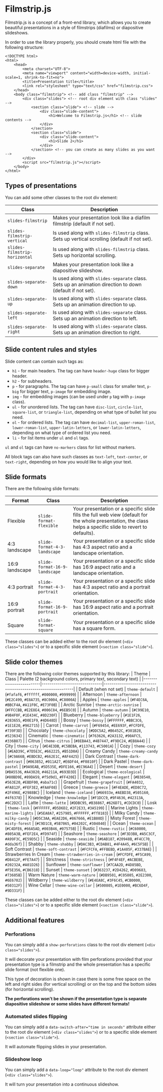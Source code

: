 # Filmstrip.js

Filmstrip.js is a concept of a front-end library, which allows you to create beautiful presentations in a style of filmstrips (diafilms) or diapositive slideshows.

In order to use the library properly, you should create html file with the following structure:
```
<!DOCTYPE html>
<html>
    <head>
        <meta charset="UTF-8">
        <meta name="viewport" content="width=device-width, initial-scale=1, shrink-to-fit=no">
        <title>Presentation title</title>
        <link rel="stylesheet" type="text/css" href="filmstrip.css">
    </head>
    <body class="filmstrip"> <!-- add class "filmstrip" -->
        <div class="slides"> <!-- root div element with class "slides" -->
            <section class="slide"> <!-- slide -->
                <div class="slide-content">
                    <h1>Welcome to Filmstrip.js</h1> <!-- slide contents -->
                </div>
            </section>
            <section class="slide">
                <div class="slide-content">
                    <h1>Slide 2</h1>
                </div>
            </section> <!-- you can create as many slides as you want -->
        </div>
        <script src="filmstrip.js"></script>
    </body>
</html>
```

## Types of presentations
You can add some other classes to the root div element:

|            Class              |                                               Description                                                 |
|-------------------------------|-----------------------------------------------------------------------------------------------------------|
| `slides-filmstrip`            | Makes your presentation look like a diafilm filmstrip (default if not set).                               |
| `slides-filmstrip-vertical`   | Is used along with `slides-filmstrip` class. Sets up vertical scrolling (default if not set).             |
| `slides-filmstrip-horizontal` | Is used along with `slides-filmstrip` class. Sets up horizontal scrolling.                                |
| `slides-separate`             | Makes your presentation look like a diapositive slideshow.                                                |
| `slides-separate-down`        | Is used along with `slides-separate` class. Sets up an animation direction to down (default if not set).  |
| `slides-separate-up`          | Is used along with `slides-separate` class. Sets up an animation direction to up.                         |
| `slides-separate-left`        | Is used along with `slides-separate` class. Sets up an animation direction to left.                       |
| `slides-separate-right`       | Is used along with `slides-separate` class. Sets up an animation direction to right.                      |

## Slide content rules and styles
Slide content can contain such tags as:
- `h1` - for main headers. The tag can have `header-huge` class for bigger header.
- `h2` - for subheaders.
- `p` - for paragraphs. The tag can have `p-small` class for smaller text, `p-big` for bigger text, `p-image` for embedding image.
- `img` - for embedding images (can be used under `p` tag with `p-image` class).
- `ul` - for unordered lists. The tag can have `disc-list`, `circle-list`, `square-list`, or `triangle-list`, depending on what type of bullet list you need.
- `ol` - for ordered lists. The tag can have `decimal-list`, `upper-roman-list`, `lower-roman-list`, `upper-latin-letters`, or `lower-latin-letters`, depending on what type of ordered list you need.
- `li` - for list items under `ul` and `ol` tags.

`ul` and `ol` tags can have `no-markers` class for list without markers.

All block tags can also have such classes as `text-left`, `text-center`, or `text-right`, depending on how you would like to align your text.

## Slide formats
There are the following slide formats:

| Format | Class | Description |
|--------|-------|-------------|
| Flexible | `slide-format-flexible` | Your presentation or a specific slide fills the full web view (default for the whole presentation, the class helps a specific slide to revert to defaults). |
| 4:3 landscape | `slide-format-4-3-landscape` | Your presentation or a specific slide has 4:3 aspect ratio and a landscape orientation. |
| 16:9 landscape | `slide-format-16-9-landscape` | Your presentation or a specific slide has 16:9 aspect ratio and a landscape orientation. |
| 4:3 portrait | `slide-format-4-3-portrait` | Your presentation or a specific slide has 4:3 aspect ratio and a portrait orientation. |
| 16:9 portrait | `slide-format-16-9-portrait` | Your presentation or a specific slide has 16:9 aspect ratio and a portrait orientation. |
| Square | `slide-format-square` | Your presentation or a specific slide has a square form. |

These classes can be added either to the root div element (`<div class="slides">`) or to a specific slide element (`<section class="slide">`).

## Slide color themes

There are the following color themes supported by this library:
|          Theme          |             Class             | Palette (2 background colors, primary text, secondary text)  |
|-------------------------|-------------------------------|--------------------------------------------------------------|
| Default (when not set)  | `theme-default`               | (`#fafaf6`, `#ffffff`, `#000000`, `#999999`)                 |
| Afternoon               | `theme-afternoon`             | (`#E2C499`, `#E8A735`, `#8C0004`, `#C8000A`)                 |
| Apples                  | `theme-apples`                | (`#F4EC6A`, `#BBCF4A`, `#A11F0C`, `#E73F0B`)                 |
| Arctic Sunrise          | `theme-arctic-sunrise`        | (`#FFCCBB`, `#E2E8E4`, `#006C84`, `#6EB5C0`)                 |
| Autumn                  | `theme-autumn`                | (`#C99E10`, `#9B4F0F`, `#1E434C`, `#8D230F`)                 |
| Blueberry               | `theme-blueberry`             | (`#1E1F26`, `#283655`, `#D0E1F9`, `#4D648D`)                 |
| Bossy                   | `theme-bossy`                 | (`#FFFFFF`, `#BBC3C6`, `#1E1E20`, `#962715`)                 |
| Carrot                  | `theme-carrot`                | (`#F69454`, `#EE693F`, `#FCFDFE`, `#739F3D`)                 |
| Chocolaty               | `theme-chocolaty`             | (`#DDC5A2`, `#B6452C`, `#301B28`, `#523634`)                 |
| Cinematic               | `theme-cinematic`             | (`#763626`, `#2A3132`, `#90AFC5`, `#336B87`)                 |
| Citrus                  | `theme-citrus`                | (`#8EBA43`, `#4B7447`, `#F9DC24`, `#EB8A44`)                 |
| City                    | `theme-city`                  | (`#E4E3DB`, `#C5BEBA`, `#113743`, `#C5001A`)                 |
| Cozy                    | `theme-cozy`                  | (`#EAD39C`, `#7D5E3C`, `#662225`, `#B51D0A`)                 |
| Creamy Candy            | `theme-creamy-candy`          | (`#C9A66B`, `#EBDCB2`, `#662E1C`, `#AF4425`)                 |
| Dark Contrast           | `theme-dark-contrast`         | (`#063852`, `#011A27`, `#E6DF44`, `#F0810F`)                 |
| Dark Pastel             | `theme-dark-pastel`           | (`#9A9EAB`, `#5D535E`, `#DFE166`, `#EC96A4`)                 |
| Desert                  | `theme-desert`                | (`#BA5536`, `#A43820`, `#46211A`, `#693D3D`)                 |
| Ecological              | `theme-ecological`            | (`#80BD9E`, `#89DA59`, `#f5d9d1`, `#FF420E`)                 |
| Elegant                 | `theme-elegant`               | (`#B38540`, `#563E20`, `#EBDF00`, `#aba71c`)                 |
| Grapefruit              | `theme-grapefruit`            | (`#FA4032`, `#FA812F`, `#FEF3E2`, `#FAAF08`)                 |
| Greece                  | `theme-greece`                | (`#F4EADE`, `#ED8C72`, `#2F496E`, `#2988BC`)                 |
| Iceland                 | `theme-iceland`               | (`#66933e`, `#AEBD38`, `#505160`, `#4f6378`)                 |
| Knowledge               | `theme-knowledge`             | (`#F1DCC9`, `#9F4636`, `#42313A`, `#6C2D2C`)                 |
| Latte                   | `theme-latte`                 | (`#DDBC95`, `#B38867`, `#626D71`, `#CDCDC0`)                 |
| Losk                    | `theme-losk`                  | (`#FFFFFF`, `#D5D6D2`, `#2F2E33`, `#3A5199`)                 |
| Marine Lights           | `theme-marine-lights`         | (`#5EA8A7`, `#257985`, `#FFFFFF`, `#ff8183`)                 |
| Milky Candy             | `theme-milky-candy`           | (`#D5C3AA`, `#EAE2D6`, `#867666`, `#E1B80D`)                 |
| Misty Forest            | `theme-misty-forest`          | (`#C9D1C8`, `#5B7065`, `#04202C`, `#304040`)                 |
| Ocean                   | `theme-ocean`                 | (`#C4DFE6`, `#66A5AD`, `#003B46`, `#07575B`)                 |
| Rustic                  | `theme-rustic`                | (`#C60000`, `#805A3B`, `#FEF2E4`, `#FD974F`)                 |
| Seashore                | `theme-seashore`              | (`#F3D3B8`, `#A5C3CF`, `#A99F3C`, `#E59D5C`)                 |
| Seaside                 | `theme-seaside`               | (`#6AB187`, `#20948B`, `#F4CC70`, `#dda36f`)                 |
| Shabby                  | `theme-shabby`                | (`#DAC3B3`, `#CDAB81`, `#4F4A45`, `#6C5F5B`)                 |
| Soft Contrast           | `theme-soft-contrast`         | (`#FCFCFA`, `#FFBEBD`, `#1A405F`, `#337BAE`)                 |
| Strawberries In Cream   | `theme-strawberries-in-cream` | (`#FCFDFE`, `#F5CA99`, `#D8412F`, `#FE7A47`)                 |
| Strictness              | `theme-strictness`            | (`#F4F4EF`, `#ACBEBE`, `#20232A`, `#A01D26`)                 |
| Sunflower               | `theme-sunflower`             | (`#7CAA2D`, `#4D85BD`, `#F5E356`, `#CB6318`)                 |
| Sunset                  | `theme-sunset`                | (`#363237`, `#2D4262`, `#D09683`, `#73605B`)                 |
| Warm Nature             | `theme-warm-nature`           | (`#DB9501`, `#C05805`, `#2E2300`, `#6E6702`)                 |
| Wildberry               | `theme-wildberry`             | (`#E4EA8C`, `#3F6C45`, `#CB0000`, `#50312F`)                 |
| Wine Cellar             | `theme-wine-cellar`           | (`#500805`, `#1E0000`, `#BC6D4F`, `#9D331F`)                 |

These classes can be added either to the root div element (`<div class="slides">`) or to a specific slide element (`<section class="slide">`).

## Additional features

### Perforations

You can simply add a `show-perforations` class to the root div element (`<div class="slides">`).

It will decorate your presentation with film perforations provided that your presentation type is a filmstrip and the whole presentation has a specific slide format (not flexible one).

This type of decoration is shown in case there is some free space on the left and right sides (for vertical scrolling) or on the top and the bottom sides (for horizontal scrolling).

**The perforations won't be shown if the presentation type is separate diapositive slideshow or some slides have different formats!**

### Automated slides flipping

You can simply add a `data-switch-after="time in seconds"` attribute either to the root div element (`<div class="slides">`) or to a specific slide element (`<section class="slide">`).

It will automate flipping slides in your presentation. 

### Slideshow loop

You can simply add a `data-loop="loop"` attribute to the root div element (`<div class="slides">`).

It will turn your presentation into a continuous slideshow.

